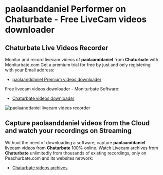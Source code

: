 # paolaanddaniel Performer on Chaturbate - Free LiveCam videos downloader

## Chaturbate Live Videos Recorder

Monitor and record livecam videos of **paolaanddaniel** from **Chaturbate** with Moniturbate.com
Get a premium trial for free by just and only registering with your Email address:
* [paolaanddaniel Premium videos downloader](https://moniturbate.com/request-demo-licence-key.html)

Free livecam videos downloader - Moniturbate Software:
* [Chaturbate videos downloader](https://moniturbate.com/moniturbate-download-software.html)

![paolaanddaniel livecam videos recorder](https://peachurnet.com/templates/moniturbate-software.png)


## Capture paolaanddaniel videos from the Cloud and watch your recordings on Streaming

Without the need of downloading a software, capture **paolaanddaniel** livecam videos from **Chaturbate** 100% online.
Watch Livecam archives from **Chaturbate** unlimitedly from thousands of existing recordings, only on Peachurbate.com and its websites network:
* [Chaturbate videos archives](https://peachurnet.com/)